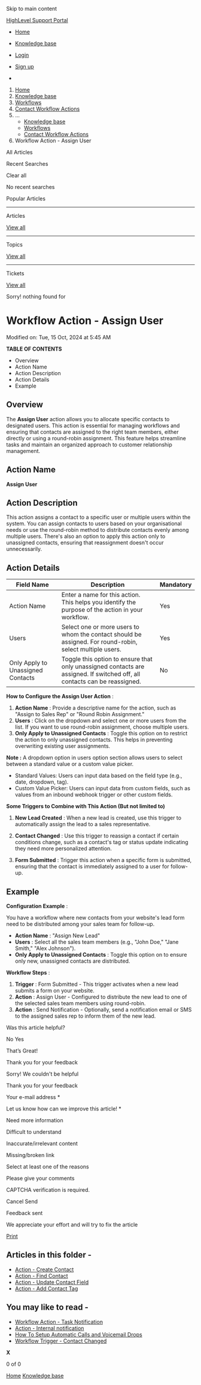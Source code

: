 Skip to main content

[ HighLevel Support Portal ](https://help.gohighlevel.com)

  * [ Home ](/support/home)
  * [ Knowledge base ](/support/solutions)

  * [Login](/support/login)
  * [Sign up](/support/signup)
  * 

  1. [Home](/support/home)
  2. [Knowledge base](/support/solutions)
  3. [Workflows](/support/solutions/48000455132)
  4. [Contact Workflow Actions](/support/solutions/folders/155000000748)
  5. ... 
     * [Knowledge base](/support/solutions)
     * [Workflows](/support/solutions/48000455132)
     * [Contact Workflow Actions](/support/solutions/folders/155000000748)
  6. Workflow Action - Assign User

All  Articles 

Recent Searches

Clear all

No recent searches

Popular Articles

* * *

Articles

[View all](/support/search/solutions)

* * *

Topics

[View all](/support/search/topics)

* * *

Tickets

[View all](/support/search/tickets)

Sorry! nothing found for   

# Workflow Action - Assign User

Modified on: Tue, 15 Oct, 2024 at 5:45 AM

**TABLE OF CONTENTS**

  * Overview
  * Action Name
  * Action Description
  * Action Details
  * Example

##   

## Overview

The **Assign User** action allows you to allocate specific contacts to designated users. This action is essential for managing workflows and ensuring that contacts are assigned to the right team members, either directly or using a round-robin assignment. This feature helps streamline tasks and maintain an organized approach to customer relationship management.

## Action Name

**Assign User**

## Action Description

This action assigns a contact to a specific user or multiple users within the system. You can assign contacts to users based on your organisational needs or use the round-robin method to distribute contacts evenly among multiple users. There's also an option to apply this action only to unassigned contacts, ensuring that reassignment doesn't occur unnecessarily.

## Action Details

Field Name| Description| Mandatory  
---|---|---  
Action Name| Enter a name for this action. This helps you identify the purpose of the action in your workflow.| Yes  
Users| Select one or more users to whom the contact should be assigned. For round-robin, select multiple users.| Yes  
Only Apply to Unassigned Contacts| Toggle this option to ensure that only unassigned contacts are assigned. If switched off, all contacts can be reassigned.| No  

**How to Configure the Assign User Action** :

  1. **Action Name** : Provide a descriptive name for the action, such as "Assign to Sales Rep" or "Round Robin Assignment."
  2. **Users** : Click on the dropdown and select one or more users from the list. If you want to use round-robin assignment, choose multiple users.
  3. **Only Apply to Unassigned Contacts** : Toggle this option on to restrict the action to only unassigned contacts. This helps in preventing overwriting existing user assignments.

**Note :** A dropdown option in users option section allows users to select between a standard value or a custom value picker.

  * Standard Values: Users can input data based on the field type (e.g., date, dropdown, tag).
  * Custom Value Picker: Users can input data from custom fields, such as values from an inbound webhook trigger or other custom fields.

**Some Triggers to Combine with This Action (But not limited to)**

  1. **New Lead Created** : When a new lead is created, use this trigger to automatically assign the lead to a sales representative.

  2. **Contact Changed** : Use this trigger to reassign a contact if certain conditions change, such as a contact's tag or status update indicating they need more personalized attention.

  3. **Form Submitted** : Trigger this action when a specific form is submitted, ensuring that the contact is immediately assigned to a user for follow-up.

## Example

**Configuration Example** :

You have a workflow where new contacts from your website's lead form need to be distributed among your sales team for follow-up.

  * **Action Name** : "Assign New Lead"
  * **Users** : Select all the sales team members (e.g., "John Doe," "Jane Smith," "Alex Johnson").
  * **Only Apply to Unassigned Contacts** : Toggle this option on to ensure only new, unassigned contacts are distributed.

**Workflow Steps** :

  1. **Trigger** : Form Submitted - This trigger activates when a new lead submits a form on your website.
  2. **Action** : Assign User - Configured to distribute the new lead to one of the selected sales team members using round-robin.
  3. **Action** : Send Notification - Optionally, send a notification email or SMS to the assigned sales rep to inform them of the new lead.

Was this article helpful?

No  Yes 

That’s Great!

Thank you for your feedback

Sorry! We couldn't be helpful

Thank you for your feedback

Your e-mail address *

Let us know how can we improve this article! *

Need more information 

Difficult to understand 

Inaccurate/irrelevant content 

Missing/broken link 

Select at least one of the reasons 

Please give your comments 

CAPTCHA verification is required. 

Cancel  Send 

Feedback sent

We appreciate your effort and will try to fix the article

[Print](javascript:print\(\))

## Articles in this folder -

  * [Action - Create Contact](/support/solutions/articles/155000002685-action-create-contact)
  * [Action - Find Contact](/support/solutions/articles/155000002686-action-find-contact)
  * [Action - Update Contact Field](/support/solutions/articles/155000002688-action-update-contact-field)
  * [Action - Add Contact Tag](/support/solutions/articles/155000003111-action-add-contact-tag)

## You may like to read -

  * [Workflow Action - Task Notification](/support/solutions/articles/155000003375-workflow-action-task-notification)
  * [Action - Internal notification](/support/solutions/articles/155000003202-action-internal-notification)
  * [How To Setup Automatic Calls and Voicemail Drops](/support/solutions/articles/48000981430-how-to-setup-automatic-calls-and-voicemail-drops)
  * [Workflow Trigger - Contact Changed](/support/solutions/articles/155000002477-workflow-trigger-contact-changed)

**X**

0 of 0 []()

[Home](/support/home) [Knowledge base](/support/solutions)
